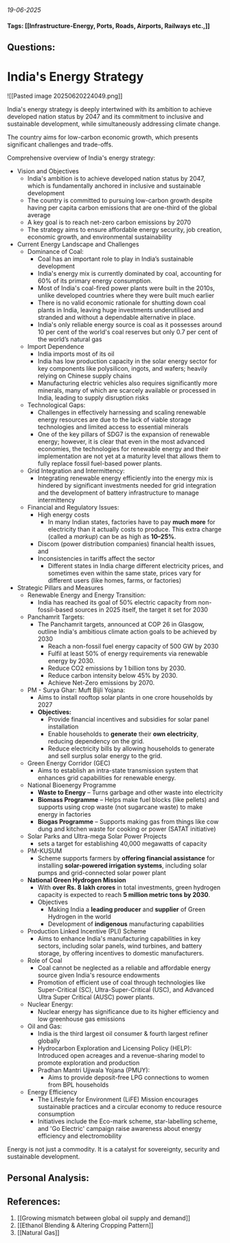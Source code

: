 *19-06-2025*
#### Tags: [[Infrastructure-Energy, Ports, Roads, Airports, Railways etc.,]]


## Questions:



# India's Energy Strategy

![[Pasted image 20250620224049.png]]

India's energy strategy is deeply intertwined with its ambition to achieve developed nation status by 2047 and its commitment to inclusive and sustainable development, while simultaneously addressing climate change.

The country aims for low-carbon economic growth, which presents significant challenges and trade-offs.

Comprehensive overview of India's energy strategy:
- Vision and Objectives
	- India's ambition is to achieve developed nation status by 2047, which is fundamentally anchored in inclusive and sustainable development
	- The country is committed to pursuing low-carbon growth despite having per capita carbon emissions that are one-third of the global average
	- A key goal is to reach net-zero carbon emissions by 2070
	- The strategy aims to ensure affordable energy security, job creation, economic growth, and environmental sustainability
- Current Energy Landscape and Challenges
	- Dominance of Coal: 
		- Coal has an important role to play in India’s sustainable development
		- India's energy mix is currently dominated by coal, accounting for 60% of its primary energy consumption. 
		- Most of India's coal-fired power plants were built in the 2010s, unlike developed countries where they were built much earlier
		- There is no valid economic rationale for shutting down coal plants in India, leaving huge investments underutilised and stranded and without a dependable alternative in place.
		- India's only reliable energy source is coal as it possesses around 10 per cent of the world's coal reserves but only 0.7 per cent of the world’s natural gas
	- Import Dependence
		- India imports most of its oil
		- India has low production capacity in the solar energy sector for key components like polysilicon, ingots, and wafers; heavily relying on Chinese supply chains
		- Manufacturing electric vehicles also requires significantly more minerals, many of which are scarcely available or processed in India, leading to supply disruption risks
	- Technological Gaps: 
		- Challenges in effectively harnessing and scaling renewable energy resources are due to the lack of viable storage technologies and limited access to essential minerals
		- One of the key pillars of SDG7 is the expansion of renewable energy; however, it is clear that even in the most advanced economies, the technologies for renewable energy and their implementation are not yet at a maturity level that allows them to fully replace fossil fuel-based power plants.
	- Grid Integration and Intermittency: 
		- Integrating renewable energy efficiently into the energy mix is hindered by significant investments needed for grid integration and the development of battery infrastructure to manage intermittency
	- Financial and Regulatory Issues: 
		- High energy costs
			- In many Indian states, factories have to pay **much more** for electricity than it actually costs to produce. This extra charge (called a _markup_) can be as high as **10–25%**.
		- Discom (power distribution companies) financial health issues, and 
		- Inconsistencies in tariffs affect the sector
			- Different states in India charge different electricity prices, and sometimes even within the same state, prices vary for different users (like homes, farms, or factories)
- Strategic Pillars and Measures
	- Renewable Energy and Energy Transition:
		- India has reached its goal of 50% electric capacity from non-fossil-based sources in 2025 itself, the target it set for 2030
	- Panchamrit Targets: 
		- The Panchamrit targets, announced at COP 26 in Glasgow, outline India's ambitious climate action goals to be achieved by 2030
			- Reach a non-fossil fuel energy capacity of 500 GW by 2030
			- Fulfil at least 50% of energy requirements via renewable energy by 2030.
			- Reduce CO2 emissions by 1 billion tons by 2030.
			- Reduce carbon intensity below 45% by 2030.
			- Achieve Net-Zero emissions by 2070.
	- PM - Surya Ghar: Muft Bijli Yojana: 
		- Aims to install rooftop solar plants in one crore households by 2027
		- **Objectives:**
			- Provide financial incentives and subsidies for solar panel installation
			- Enable households to **generate** their **own electricity**, reducing dependency on the grid.
			- Reduce electricity bills by allowing households to generate and sell surplus solar energy to the grid.
	- Green Energy Corridor (GEC)
		- Aims to establish an intra-state transmission system that enhances grid capabilities for renewable energy.
	- National Bioenergy Programme 
		- **Waste to Energy** – Turns garbage and other waste into electricity
		- **Biomass Programme** – Helps make fuel blocks (like pellets) and supports using crop waste (not sugarcane waste) to make energy in factories
		- **Biogas Programme** – Supports making gas from things like cow dung and kitchen waste for cooking or power (SATAT initiative)
	- Solar Parks and Ultra-mega Solar Power Projects 
		- sets a target for establishing 40,000 megawatts of capacity
	- PM-KUSUM
		- Scheme supports farmers by **offering financial assistance** for installing **solar-powered irrigation systems**, including solar pumps and grid-connected solar power plant
	- **National Green Hydrogen Mission**
		- With **over Rs. 8 lakh crores** in total investments, green hydrogen capacity is expected to reach **5 million metric tons by 2030**. 
		- Objectives
			- Making India a **leading producer** and **supplier** of Green Hydrogen in the world
			- Development of **indigenous** manufacturing capabilities
	- Production Linked Incentive (PLI) Scheme
		- Aims to enhance India's manufacturing capabilities in key sectors, including solar panels, wind turbines, and battery storage, by offering incentives to domestic manufacturers.
	- Role of Coal
		- Coal cannot be neglected as a reliable and affordable energy source given India's resource endowments
		- Promotion of efficient use of coal through technologies like Super-Critical (SC), Ultra-Super-Critical (USC), and Advanced Ultra Super Critical (AUSC) power plants.
	- Nuclear Energy:
		- Nuclear energy has significance due to its higher efficiency and low greenhouse gas emissions
	- Oil and Gas:
		- India is the third largest oil consumer & fourth largest refiner globally
		- Hydrocarbon Exploration and Licensing Policy (HELP): Introduced open acreages and a revenue-sharing model to promote exploration and production
		- Pradhan Mantri Ujjwala Yojana (PMUY): 
			- Aims to provide deposit-free LPG connections to women from BPL households
	- Energy Efficiency
		- The Lifestyle for Environment (LiFE) Mission encourages sustainable practices and a circular economy to reduce resource consumption
		- Initiatives include the Eco-mark scheme, star-labelling scheme, and 'Go Electric' campaign raise awareness about energy efficiency and electromobility
		
Energy is not just a commodity. It is a catalyst for sovereignty, security and sustainable development. 

## Personal Analysis:


## References:

1. [[Growing mismatch between global oil supply and demand]]
2. [[Ethanol Blending & Altering Cropping Pattern]]
3. [[Natural Gas]]